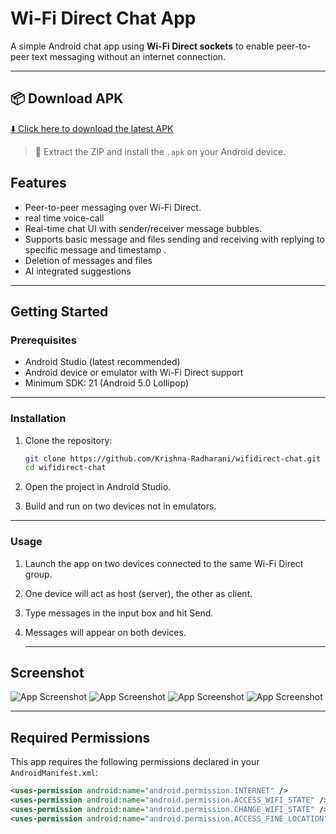 # Wi-Fi Direct Chat App

A simple Android chat app using **Wi-Fi Direct sockets** to enable peer-to-peer text messaging without an internet connection.

---
## 📦 Download APK

[⬇️ Click here to download the latest APK](https://github.com/user-attachments/files/20929066/WiFiDirectChat-v1.0.zip)

> 🔐 Extract the ZIP and install the `.apk` on your Android device.


## Features

- Peer-to-peer messaging over Wi-Fi Direct.
- real time voice-call 
- Real-time chat UI with sender/receiver message bubbles.
- Supports basic message and files sending and receiving with replying to specific message and timestamp .
- Deletion of messages and files
- AI integrated suggestions 

---

## Getting Started

### Prerequisites

- Android Studio (latest recommended)
- Android device or emulator with Wi-Fi Direct support
- Minimum SDK: 21 (Android 5.0 Lollipop)

---

### Installation

1. Clone the repository:

   ```bash
   git clone https://github.com/Krishna-Radharani/wifidirect-chat.git
   cd wifidirect-chat
2. Open the project in Android Studio.

3. Build and run on two devices not in emulators.
---

### Usage
1. Launch the app on two devices connected to the same Wi-Fi Direct group.

2. One device will act as host (server), the other as client.

3. Type messages in the input box and hit Send.

4. Messages will appear on both devices.

   ---
 
## Screenshot

![App Screenshot](image1.jpg)
![App Screenshot](image2.jpg)
![App Screenshot](image3.jpg)
![App Screenshot](image4.jpg)

---

## Required Permissions

This app requires the following permissions declared in your `AndroidManifest.xml`:

```xml
<uses-permission android:name="android.permission.INTERNET" />
<uses-permission android:name="android.permission.ACCESS_WIFI_STATE" />
<uses-permission android:name="android.permission.CHANGE_WIFI_STATE" />
<uses-permission android:name="android.permission.ACCESS_FINE_LOCATION" />



